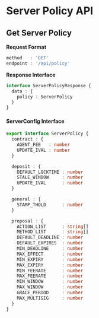 # Server Policy API

## Get Server Policy

**Request Format**

```ts
method   : 'GET'
endpoint : '/api/policy'
```

**Response Interface**

```ts
interface ServerPolicyResponse {
  data : {
    policy : ServerPolicy
  }
}
```

#### ServerConfig Interface

```ts
export interface ServerPolicy {
  contract : {
    AGENT_FEE   : number
    UPDATE_IVAL : number
  }

  deposit : {
    DEFAULT_LOCKTIME : number
    STALE_WINDOW     : number
    UPDATE_IVAL      : number
  }

  general : {
    STAMP_THOLD      : number
  }

  proposal : {
    ACTION_LIST      : string[]
    METHOD_LIST      : string[]
    DEFAULT_DEADLINE : number
    DEFAULT_EXPIRES  : number
    MIN_DEADLINE     : number
    MAX_EFFECT       : number
    MIN_EXPIRY       : number
    MAX_EXPIRY       : number
    MIN_FEERATE      : number
    MAX_FEERATE      : number
    MIN_WINDOW       : number
    MAX_WINDOW       : number
    GRACE_PERIOD     : number
    MAX_MULTISIG     : number
  }
}

```